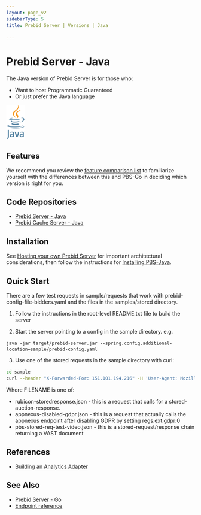 ```yaml
---
layout: page_v2
sidebarType: 5
title: Prebid Server | Versions | Java

---
```


# Prebid Server - Java

<div class="row">
    <div class="col-md-6">

The Java version of Prebid Server is for those who:
<ul>
<li> Want to host Programmatic Guaranteed</li>
<li> Or just prefer the Java language</li>
</ul>

</div>
<div class="col-md-6 centered">

<img src="/assets/images/prebid-server/java-logo.png" width="50" alt="Java Logo">

</div>
</div>


## Features

We recommend you review the [feature comparison list](/prebid-server/features/pbs-feature-idx.html) to familiarize yourself with the differences between this and PBS-Go in deciding which version is right for you.

## Code Repositories

- [Prebid Server - Java](https://github.com/prebid/prebid-server-java)
- [Prebid Cache Server - Java](https://github.com/prebid/prebid-cache-java)

## Installation

See [Hosting your own Prebid Server](/prebid-server/hosting/pbs-hosting.html) for
important architectural considerations, then follow the instructions for [Installing PBS-Java](/prebid-server/developers/installing-java.html).

## Quick Start

There are a few test requests in sample/requests that work with prebid-config-file-bidders.yaml and the files in the samples/stored directory.

1) Follow the instructions in the root-level README.txt file to build the server

2) Start the server pointing to a config in the sample directory. e.g.

```
java -jar target/prebid-server.jar --spring.config.additional-location=sample/prebid-config.yaml
```

3) Use one of the stored requests in the sample directory with curl:

```bash
cd sample
curl --header "X-Forwarded-For: 151.101.194.216" -H 'User-Agent: Mozilla/5.0 (Macintosh; Intel Mac OS X 10_12_6) AppleWebKit/537.36 (KHTML, like Gecko) Chrome/59.0.3071.115 Safari/537.36' -H 'Referer: https://example.com/demo/' -H "Content-Type: application/json" http://localhost:8080/openrtb2/auction --data @FILENAME
```

Where FILENAME is one of:

- rubicon-storedresponse.json - this is a request that calls for a stored-auction-response.
- appnexus-disabled-gdpr.json - this is a request that actually calls the appnexus endpoint after disabling GDPR by setting regs.ext.gdpr:0
- pbs-stored-req-test-video.json - this is a stored-request/response chain returning a VAST document

## References

- [Building an Analytics Adapter](/prebid-server/developers/pbs-build-an-analytics-adapter.html#adding-an-analytics-adapter-in-pbs-java)

## See Also

- [Prebid Server - Go](/prebid-server/versions/pbs-versions-go.html)
- [Endpoint reference](/prebid-server/endpoints/pbs-endpoint-overview.html)
